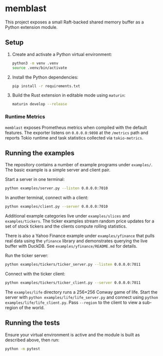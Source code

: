 # memblast

This project exposes a small Raft-backed shared memory buffer as a Python extension module.

## Setup

1. Create and activate a Python virtual environment:
   ```bash
   python3 -m venv .venv
   source .venv/bin/activate
   ```
2. Install the Python dependencies:
   ```bash
   pip install -r requirements.txt
   ```
3. Build the Rust extension in editable mode using `maturin`:
   ```bash
   maturin develop --release
   ```

### Runtime Metrics

`memblast` exposes Prometheus metrics when compiled with the default features.
The exporter listens on `0.0.0.0:9898` at the `/metrics` path and reports Tokio
runtime and task statistics collected via `tokio-metrics`.

## Running the examples

The repository contains a number of example programs under `examples/`. The
basic example is a simple server and client pair.

Start a server in one terminal:
```bash
python examples/server.py --listen 0.0.0.0:7010
```

In another terminal, connect with a client:
```bash
python examples/client.py --server 0.0.0.0:7010
```

Additional example categories live under `examples/slices` and
`examples/tickers`. The ticker examples stream random price updates for a set of
stock tickers and the clients compute rolling statistics.

There is also a Yahoo Finance example under `examples/yfinance` that pulls
real data using the `yfinance` library and demonstrates querying the live
buffer with DuckDB. See `examples/yfinance/README.md` for details.

Run the ticker server:
```bash
python examples/tickers/ticker_server.py --listen 0.0.0.0:7011
```

Connect with the ticker client:
```bash
python examples/tickers/ticker_client.py --server 0.0.0.0:7011
```

The `examples/life` directory runs a 256×256 Conway game of life. Start the server
with `python examples/life/life_server.py` and connect using
`python examples/life/life_client.py`. Pass `--region` to the client to view a
sub-region of the world.
## Running the tests

Ensure your virtual environment is active and the module is built as described
above, then run:
```bash
python -m pytest
```


